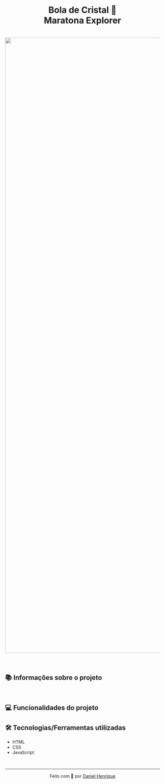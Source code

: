
<h1 align="center">
Bola de Cristal 🔮<br>Maratona Explorer
</h1>

<h1 align="center">
  <img src="https://i.imgur.com/eqUyCFr.png" width="2000"/>

</h1>


&nbsp;

## 📚 Informações sobre o projeto

&nbsp;

## 💻 Funcionalidades do projeto


## 🛠️ Tecnologias/Ferramentas utilizadas

* HTML
* CSS
* JavaScript

&nbsp;

---

<p align="center">Feito com 🤎 por <a href="https://www.linkedin.com/in/phdanielhenrique/">Daniel Henrique</a></p>


